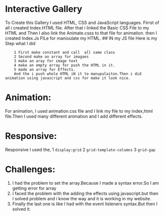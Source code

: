 
# Interactive Gallery
To Create this Gallery I used HTML, CSS and JavaScript languages. Firrst of all i created Index.HTML file.
    After that i linked the Basic CSS File to my HTML and Then I also link the Animate.csss to that file for animation.
    then  I created Index.Js FILe for manioulate my HTML.
    ## IN my JS file Here is my Step what I did
        
        1 First make constant and call  all same class
        2 Second make an array for imagaes
        3 make an aray for image text
        4 make an empty array for push the HTML in it.
        5 made an array for Effects.
        And the i push whole HTML iN it to manupulaiton.Then i did animation using javascript and css for make it look nice.
        
# Animation:
For animation, I used animation.css file and I link my file to my index,html file.Then I used many different animation and I add different effects.

# Responsive:
 Responsive I used the,
1 ```display:grid``` 
2 ```grid-template-columns```
3 ```grid-gap```

# Challenges:
1) I had the problem to set the array.Because I made a syntax error.So I am getting error for array
2) I faced the problem with the adding the effects using javascript.but then I solved problem and i know the way and it is working in  my website.
3) Finally the last one is like I had with the event listeners syntax.But then I solved it.


      
        

  

